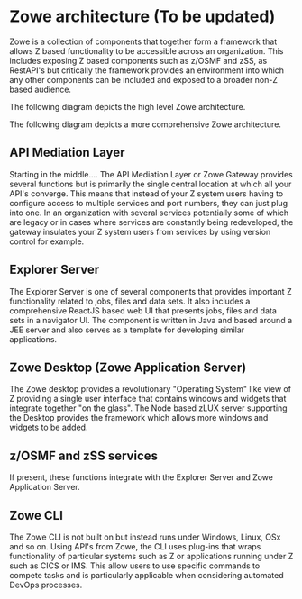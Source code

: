 # Zowe architecture (To be updated)

Zowe is a collection of components that together form a framework that allows Z based functionality to be accessible across an organization. This includes exposing Z based components such as z/OSMF and zSS, as RestAPI's but critically the framework provides an environment into which any other components can be included and exposed to a broader non-Z based audience.

The following diagram depicts the high level Zowe architecture.



The following diagram depicts a more comprehensive Zowe architecture.




## API Mediation Layer
Starting in the middle.... The API Mediation Layer or Zowe Gateway provides several functions but is primarily the single central location at which all your API's converge. This means that instead of your Z system users having to configure access to multiple services and port numbers, they can just plug into one. In an organization with several services potentially some of which are legacy or in cases where services are constantly being redeveloped, the gateway insulates your Z system users from services by using version control for example.

## Explorer Server
The Explorer Server is one of several components that provides important Z functionality related to jobs, files and data sets. It also includes a comprehensive ReactJS based web UI that presents jobs, files and data sets in a navigator UI. The component is written in Java and based around a JEE server and also serves as a template for developing similar applications.

## Zowe Desktop (Zowe Application Server)
The Zowe desktop provides a revolutionary "Operating System" like view of Z providing a single user interface that contains windows and widgets that integrate together "on the glass". The Node based zLUX server supporting the Desktop provides the framework which allows more windows and widgets to be added.

## z/OSMF and zSS services
If present, these functions integrate with the Explorer Server and Zowe Application Server.

## Zowe CLI
The Zowe CLI is not built on but instead runs under Windows, Linux, OSx and so on. Using API's from Zowe, the CLI uses plug-ins that wraps functionality of particular systems such as Z or applications running under Z such as CICS or IMS. This allow users to use specific commands to compete tasks and is particularly applicable when considering automated DevOps processes.
